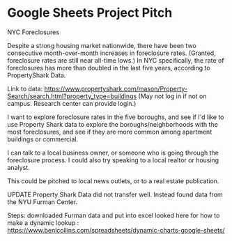 # Google Sheets Project Pitch

NYC Foreclosures

Despite a strong housing market nationwide, there have been two consecutive month-over-month increases in foreclosure rates. (Granted, foreclosure rates are still near all-time lows.) In NYC specifically, the rate of foreclosures has more than doubled in the last five years, according to PropertyShark Data.

Link to data: https://www.propertyshark.com/mason/Property-Search/search.html?property_type=buildings
(May not log in if not on campus. Research center can provide login.)

I want to explore foreclosure rates in the five boroughs, and see if
I'd like to use Property Shark data to explore the boroughs/neighborhoods with the most foreclosures, and see if they are more common among apartment buildings or commercial.

I can talk to a local business owner, or someone who is going through the foreclosure process. I could also try speaking to a local realtor or housing analyst.

This could be pitched to local news outlets, or to a real estate publication.

UPDATE Property Shark Data did not transfer well. Instead found data from the NYU Furman Center.

Steps: downloaded Furman data and put into excel
looked here for how to make a dynamic lookup : https://www.benlcollins.com/spreadsheets/dynamic-charts-google-sheets/
